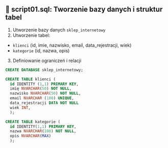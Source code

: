 ## 📝 script01.sql: Tworzenie bazy danych i struktur tabel
   

1. Utworzenie bazy danych `sklep_internetowy`
2. Utworzenie tabel:
  - `klienci` (id, imie, nazwisko, email, data_rejestracji, wiek)
  - `kategorie` (id, nazwa, opis)
3. Definiowanie ograniczeń i relacji

```sql
CREATE DATABASE sklep_internetowy;

CREATE TABLE klienci (
  id IDENTITY (1,1) PRIMARY KEY,
  imię NVARCHAR(50) NOT NULL,
  nazwisko NVARCHAR(50) NOT NULL,
  email NVARCHAR (100) UNIQUE,
  data_rejestracji DATA NOT NULL
  wiek INT,
  );

CREATE TABLE kategorie (
  id IDENTITY(1,1) PRIMARY KEY,
  nazwa NVARCHAR(100) NOT NULL,
  opis NVARCHAR(MAX)
  );
```
